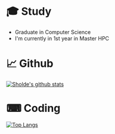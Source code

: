  # 🎓 Study
 
 - Graduate in Computer Science
 - I'm currently in 1st year in Master HPC
 
 # 📈 Github
 
[![Sholde's github stats](https://github-readme-stats.vercel.app/api?username=Sholde&show_icons=true)](https://github.com/Sholde)
 
 # ⌨ Coding

[![Top Langs](https://github-readme-stats.vercel.app/api/top-langs/?username=Sholde)](https://github.com/anuraghazra/github-readme-stats)
